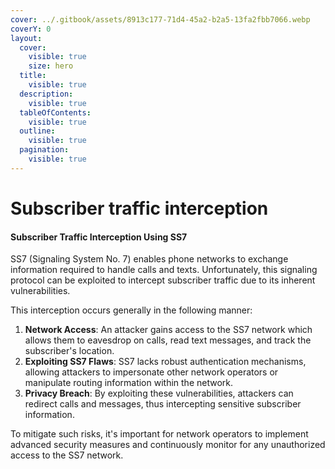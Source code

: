 ```yaml
---
cover: ../.gitbook/assets/8913c177-71d4-45a2-b2a5-13fa2fbb7066.webp
coverY: 0
layout:
  cover:
    visible: true
    size: hero
  title:
    visible: true
  description:
    visible: true
  tableOfContents:
    visible: true
  outline:
    visible: true
  pagination:
    visible: true
---
```


# Subscriber traffic interception

#### Subscriber Traffic Interception Using SS7

SS7 (Signaling System No. 7) enables phone networks to exchange information required to handle calls and texts. Unfortunately, this signaling protocol can be exploited to intercept subscriber traffic due to its inherent vulnerabilities.&#x20;

This interception occurs generally in the following manner:

1. **Network Access**: An attacker gains access to the SS7 network which allows them to eavesdrop on calls, read text messages, and track the subscriber's location.
2. **Exploiting SS7 Flaws**: SS7 lacks robust authentication mechanisms, allowing attackers to impersonate other network operators or manipulate routing information within the network.
3. **Privacy Breach**: By exploiting these vulnerabilities, attackers can redirect calls and messages, thus intercepting sensitive subscriber information.

To mitigate such risks, it's important for network operators to implement advanced security measures and continuously monitor for any unauthorized access to the SS7 network.
